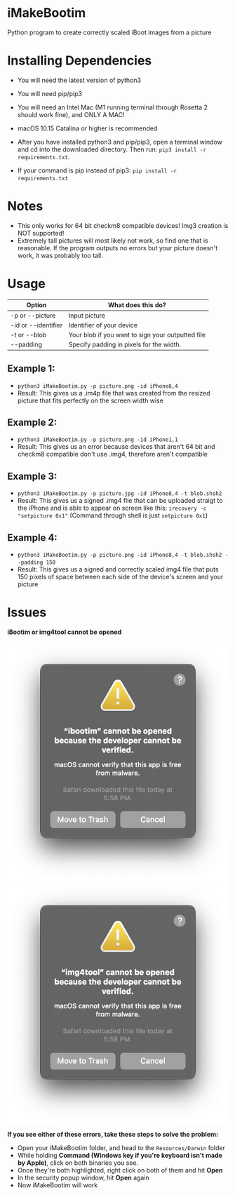 # iMakeBootim
Python program to create correctly scaled iBoot images from a picture

# Installing Dependencies
- You will need the latest version of python3
- You will need pip/pip3
- You will need an Intel Mac (M1 running terminal through Rosetta 2 should work fine), and ONLY A MAC!
- macOS 10.15 Catalina or higher is recommended

- After you have installed python3 and pip/pip3, open a terminal window and cd into the downloaded directory. Then run: `pip3 install -r requirements.txt`.
- If your command is pip instead of pip3: `pip install -r requirements.txt`

# Notes
- This only works for 64 bit checkm8 compatible devices! Img3 creation is NOT supported!
- Extremely tall pictures will most likely not work, so find one that is reasonable. If the program outputs no errors but your picture doesn't work, it was probably too tall.

# Usage

|       Option       |              What does this do?                  |
|--------------------|--------------------------------------------------|
|   -p or --picture  |                Input picture                     |
| -id or --identifier|          Identifier of your device               |
|   -t or --blob     | Your blob if you want to sign your outputted file|
|    --padding       |    Specify padding in pixels for the width.      |

## Example 1: 
- `python3 iMakeBootim.py -p picture.png -id iPhone8,4`
- Result: This gives us a .im4p file that was created from the resized picture that fits perfectly on the screen width wise

## Example 2: 
- `python3 iMakeBootim.py -p picture.png -id iPhone1,1`
- Result: This gives us an error because devices that aren't 64 bit and checkm8 compatible don't use .img4, therefore aren't compatible

## Example 3: 
- `python3 iMakeBootim.py -p picture.jpg -id iPhone8,4 -t blob.shsh2`
- Result: This gives us a signed .img4 file that can be uploaded straigt to the iPhone and is able to appear on screen like this: ```irecovery -c "setpicture 0x1"``` (Command through shell is just ```setpicture 0x1```)

## Example 4:
- `python3 iMakeBootim.py -p picture.png -id iPhone8,4 -t blob.shsh2 --padding 150`
- Result: This gives us a signed and correctly scaled img4 file that puts 150 pixels of space between each side of the device's screen and your picture

# Issues
**iBootim or img4tool cannot be opened**

![Issue iBootim](https://github.com/XboxOneSogie720/iMakeBootim/blob/main/Other/Error_ibootim.png)
![Issue img4tool](https://github.com/XboxOneSogie720/iMakeBootim/blob/main/Other/Error_img4tool.png)

**If you see either of these errors, take these steps to solve the problem:**
- Open your iMakeBootim folder, and head to the `Resources/Darwin` folder
- While holding **Command (Windows key if you're keyboard isn't made by Apple)**, click on both binaries you see.
- Once they're both highlighted, right click on both of them and hit **Open**
- In the security popup window, hit **Open** again
- Now iMakeBootim will work

